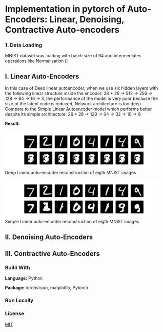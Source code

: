 # Implementation in pytorch of Auto-Encoders: Linear, Denoising, Contractive Auto-encoders

### 1. Data Loading
MNIST dataset was loading with batch size of 64 and intermediates operations like Normalisation () 

## I. Linear Auto-Encoders
In this case of Deep linear autoencoder, when we use six hidden layers with the following linear structure inside the encoder: 28 * 28 -> 512 -> 256 -> 128 -> 64 -> 16 -> 3, the performance of the model is very poor because the size of the latent code is reduced, Network architecture is too deep Compare to the Simple Linear Autoencoder model which performs better despite its simple architecture: 28 * 28 -> 128 -> 64 -> 32 -> 16 -> 8 

**Result:** 

![Linear_auto_encoder](./assets/Linear_auto_encoder.png)
Deep Linear auto-encoder reconstruction of eigth MNIST images

![Linear_auto_encoder](./assets/simple_linear.png)
Simple Linear auto-encoder reconstruction of eigth MNIST images

## II. Denoising Auto-Encoders
## III. Contractive Auto-Encoders





### Build With

**Language:** Python

**Package:** torchvision, matplotlib, Pytorch

### Run Locally
### License

[MIT](https://choosealicense.com/licenses/mit/)